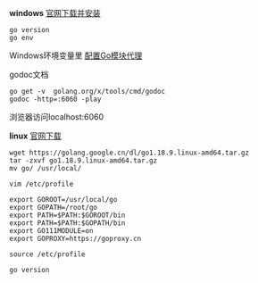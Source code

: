 **windows**
[官网下载并安装](https://go.dev/dl/)
```
go version
go env
```
Windows环境变量里 [配置Go模块代理](https://goproxy.cn/)

godoc文档
```
go get -v  golang.org/x/tools/cmd/godoc
godoc -http=:6060 -play
```
浏览器访问localhost:6060

**linux**
[官网下载](https://go.dev/dl/)
```
wget https://golang.google.cn/dl/go1.18.9.linux-amd64.tar.gz
tar -zxvf go1.18.9.linux-amd64.tar.gz
mv go/ /usr/local/

vim /etc/profile

export GOROOT=/usr/local/go
export GOPATH=/root/go
export PATH=$PATH:$GOROOT/bin
export PATH=$PATH:$GOPATH/bin
export GO111MODULE=on
export GOPROXY=https://goproxy.cn

source /etc/profile

go version
```
